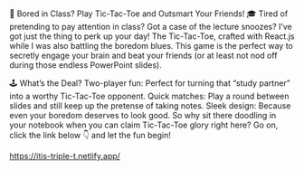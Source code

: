 🥳 Bored in Class? Play Tic-Tac-Toe and Outsmart Your Friends! 🎓
Tired of pretending to pay attention in class? Got a case of the lecture snoozes? I’ve got just the thing to perk up your day! The Tic-Tac-Toe, crafted with React.js while I was also battling the boredom blues. This game is the perfect way to secretly engage your brain and beat your friends (or at least not nod off during those endless PowerPoint slides).

🕹️ What’s the Deal?
Two-player fun: Perfect for turning that “study partner” into a worthy Tic-Tac-Toe opponent.
Quick matches: Play a round between slides and still keep up the pretense of taking notes.
Sleek design: Because even your boredom deserves to look good.
So why sit there doodling in your notebook when you can claim Tic-Tac-Toe glory right here? Go on, click the link below 👇 and let the fun begin!

https://itis-triple-t.netlify.app/
